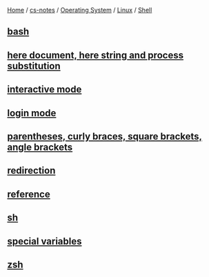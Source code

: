 [Home](https://mengxianbin.github.io) /
[cs-notes](https://mengxianbin.github.io/cs-notes/site) /
[Operating System](https://mengxianbin.github.io/cs-notes/site/Operating%20System) /
[Linux](https://mengxianbin.github.io/cs-notes/site/Operating%20System/Linux) /
[Shell](https://mengxianbin.github.io/cs-notes/site/Operating%20System/Linux/Shell)

## [bash](https://mengxianbin.github.io/cs-notes/site/Operating%20System/Linux/Shell/bash/)

## [here document, here string and process substitution](https://mengxianbin.github.io/cs-notes/site/Operating%20System/Linux/Shell/here%20document%2C%20here%20string%20and%20process%20substitution)

## [interactive mode](https://mengxianbin.github.io/cs-notes/site/Operating%20System/Linux/Shell/interactive%20mode)

## [login mode](https://mengxianbin.github.io/cs-notes/site/Operating%20System/Linux/Shell/login%20mode)

## [parentheses, curly braces, square brackets, angle brackets](https://mengxianbin.github.io/cs-notes/site/Operating%20System/Linux/Shell/parentheses%2C%20curly%20braces%2C%20square%20brackets%2C%20angle%20brackets)

## [redirection](https://mengxianbin.github.io/cs-notes/site/Operating%20System/Linux/Shell/redirection)

## [reference](https://mengxianbin.github.io/cs-notes/site/Operating%20System/Linux/Shell/reference)

## [sh](https://mengxianbin.github.io/cs-notes/site/Operating%20System/Linux/Shell/sh/)

## [special variables](https://mengxianbin.github.io/cs-notes/site/Operating%20System/Linux/Shell/special%20variables)

## [zsh](https://mengxianbin.github.io/cs-notes/site/Operating%20System/Linux/Shell/zsh/)

